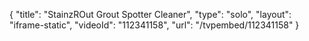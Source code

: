 {
    "title": "StainzROut Grout Spotter Cleaner",
    "type": "solo",
    "layout": "iframe-static",
    "videoId": "112341158",
    "url": "\/tvpembed\/112341158"
}